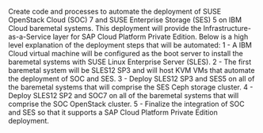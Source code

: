 Create code and processes to automate the deployment of SUSE OpenStack Cloud (SOC) 7 and SUSE Enterprise Storage (SES) 5 on IBM Cloud baremetal systems.  This deployment will provide the Infrastructure-as-a-Service layer for SAP Cloud Platform Private Edition.  Below is a high level explanation of the deployment steps that will be automated:
1 - A IBM Cloud virtual machine will be configured as the boot server to install the baremetal systems with SUSE Linux Enterprise Server (SLES).
2 - The first baremetal system will be SLES12 SP3 and will host KVM VMs that automate the deployment of SOC and SES.
3 - Deploy SLES12 SP3 and SES5 on all of the baremetal systems that will comprise the SES Ceph storage cluster.
4 - Deploy SLES12 SP2 and SOC7 on all of the baremetal systems that will comprise the SOC OpenStack cluster.
5 - Finalize the integration of SOC and SES so that it supports a SAP Cloud Platform Private Edition deployment.
